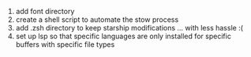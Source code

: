1. add font directory
2. create a shell script to automate the stow process
3. add .zsh directory to keep starship modifications ... with less hassle :(
4. set up lsp so that specific languages are only installed for specific buffers
   with specific file types

